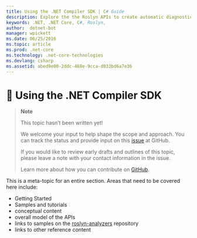 ```yaml
---
title: Using the .NET Compiler SDK | C# Guide
description: Explore the the Roslyn APIs to create automatic diagnostics and code fixes
keywords: .NET, .NET Core, C#, Roslyn, 
author:  dotnet-bot
manager: wpickett
ms.date: 06/25/2016
ms.topic: article
ms.prod: .net-core
ms.technology: .net-core-technologies
ms.devlang: csharp
ms.assetid: abed9e00-2ddc-468e-9cca-d033bd6a7e36
---
```


# 🔧 Using the .NET Compiler SDK

> **Note**
> 
> This topic hasn’t been written yet! 
>
> We welcome your input to help shape the scope and approach. You can track the status and provide input on this
> [issue](https://github.com/dotnet/docs/issues/972) at GitHub.
> 
> If you would like to review early drafts and outlines of this topic, please leave a note with your contact information in the issue.
>
> Learn more about how you can contribute on [GitHub](https://github.com/dotnet/docs/blob/master/CONTRIBUTING.md).
>

This is a meta-topic for an entire section. Areas that need to be covered here include: 
* Getting Started
* Samples and tutorials
* conceptual content
* overall model of the APIs
* links to samples on the [roslyn-analyzers](http://github.com/dotnet/roslyn-analyzers) repository
* links to other reference content
